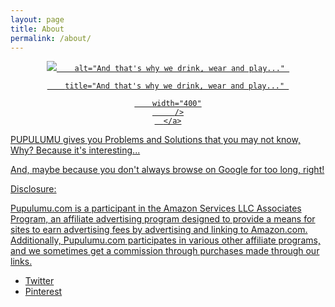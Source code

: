```yaml
---
layout: page
title: About
permalink: /about/
---
```


<p align="center">
      <a href="/" >
        <img src="https://i.pinimg.com/564x/85/7f/ec/857fec5e7bda123882b82124776109e6.jpg" 

        alt="And that's why we drink, wear and play..." 

        title="And that's why we drink, wear and play..." 

        width="400"
         />
      </a>
</p> 


PUPULUMU gives you Problems and Solutions that you may not know, Why? Because it's interesting... 

And, maybe because you don't always browse on Google for too long, right!

Disclosure:

Pupulumu.com is a participant in the Amazon Services LLC Associates Program, an affiliate advertising program designed to provide a means for sites to earn advertising fees by advertising and linking to Amazon.com. Additionally, Pupulumu.com participates in various other affiliate programs, and we sometimes get a commission through purchases made through our links.


*   [Twitter](https://twitter.com/qooldb)
*   [Pinterest](https://pinterest.com/qooldb/)



